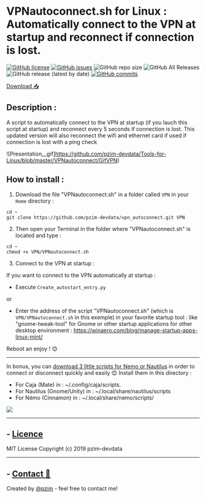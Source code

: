 # VPNautoconnect.sh for Linux : Automatically connect to the VPN at startup and reconnect if connection is lost.

[![GitHub license](https://img.shields.io/github/license/pzim-devdata/vpn_autoconnect?style=plastic)](https://github.com/pzim-devdata/vpn_autoconnect/blob/master/LICENSE)   [![GitHub issues](https://img.shields.io/github/issues/pzim-devdata/vpn_autoconnect?style=plastic)](https://github.com/pzim-devdata/vpn_autoconnect/issues)    ![GitHub repo size](https://img.shields.io/github/repo-size/pzim-devdata/vpn_autoconnect?style=plastic)    ![GitHub All Releases](https://img.shields.io/github/downloads/pzim-devdata/vpn_autoconnect/total?style=plastic)    ![GitHub release (latest by date)](https://img.shields.io/github/v/release/pzim-devdata/vpn_autoconnect?style=plastic)    [![GitHub commits](https://img.shields.io/github/commits-since/pzim-devdata/vpn_autoconnect/v1.0.0.svg?style=plastic)](https://GitHub.com/pzim-devata/vpn_autoconnect/commit/)

[Download :inbox_tray:](https://github.com/pzim-devdata/vpn_autoconnect/releases/download/v1.0.0/VPNautoconnect.zip)

## Description :

A script to automatically connect to the VPN at startup (if you lauch this script at startup) and reconnect  every 5 seconds if connection is lost.
This updated version will also reconnect the wifi and ethernet card if used if connection is lost with a ping check

![Presentation__gif]https://github.com/pzim-devdata/Tools-for-Linux/blob/master/VPNautoconnect/GifVPN)


## How to install :



1. Download the file "VPNautoconnect.sh" in a folder called `VPN` in your `Home` directory :

```
cd ~
git clone https://github.com/pzim-devdata/vpn_autoconnect.git VPN
```

2. Then open your Terminal in the folder where "VPNautoconnect.sh" is located and type :

```
cd ~
chmod +x VPN/VPNautoconnect.sh
``` 

3. Connect to the VPN at startup :

If you want to connect to the VPN automatically at startup :

  - Execute `Create_autostart_entry.py`

or

   - Enter the address of the script "VPNautoconnect.sh" (which is `VPN/VPNautoconnect.sh` in this exemple)  in your favorite startup tool : like "gnome-tweak-tool" for Gnome or other startup applications for other desktop environment : https://winaero.com/blog/manage-startup-apps-linux-mint/

Reboot an enjoy ! :blush:


-----------------------------------------


In bonus, you can [download 3 little scripts for Nemo or Nautilus](https://github.com/pzim-devdata/Tools-for-Linux/raw/master/VPNautoconnect/Scripts.zip) in order to connect or disconnect quickly and easily :blush:
Install them in this directory :

- For Caja (Mate) in : ~/.config/caja/scripts.
- For Nautilus (Gnome/Unity) in : ~/.local/share/nautilus/scripts
- For Némo (Cinnamon) in : ~/.local/share/nemo/scripts/


![](https://github.com/pzim-devdata/Tools-for-Linux/blob/master/VPNautoconnect/Image3.png)


--------------------------------------------

## - [Licence](https://github.com/pzim-devdata/DATA-developer/raw/master/LICENSE)
MIT License
Copyright (c) 2019 pzim-devdata

--------------------------------------------

## - [Contact :email:](mailto:contact@pzim.fr?subject=Contact%20from%20Github)
Created by [@pzim](https://www.pzim.fr/) - feel free to contact me!






   
